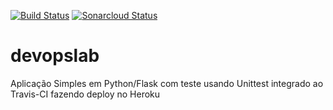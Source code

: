 [![Build Status](https://travis-ci.com/kelwinssavoia/devopslab.svg?branch=main)](https://travis-ci.com/kelwinssavoia/devopslab)
[![Sonarcloud Status](https://sonarcloud.io/api/project_badges/measure?project=kelwinssavoia_devopslab&metric=alert_status)](https://sonarcloud.io/dashboard?id=kelwinssavoia_devopslab) 

# devopslab

Aplicação Simples em Python/Flask com teste usando Unittest integrado ao Travis-CI fazendo deploy no Heroku
